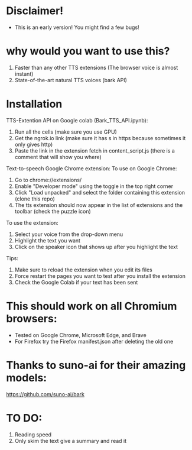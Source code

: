 # Disclaimer! 
- This is an early version! You might find a few bugs!

# why would you want to use this?
1. Faster than any other TTS extensions (The browser voice is almost instant)
2. State-of-the-art natural TTS voices (bark API)

# Installation 

TTS-Extention API on Google colab (Bark_TTS_API.ipynb):
1. Run all the cells (make sure you use GPU)
2. Get the ngrok.io link (make sure it has s in https because sometimes it only gives http)
3. Paste the link in the extension fetch in content_script.js (there is a comment that will show you where)

Text-to-speech Google Chrome extension: 
To use on Google Chrome:
1. Go to chrome://extensions/
2. Enable "Developer mode" using the toggle in the top right corner
3. Click "Load unpacked" and select the folder containing this extension (clone this repo) 
4. The tts extension should now appear in the list of extensions and the toolbar (check the puzzle icon)

To use the extension:
1. Select your voice from the drop-down menu
2. Highlight the text you want 
3. Click on the speaker icon that shows up after you highlight the text

Tips:
1. Make sure to reload the extension when you edit its files
2. Force restart the pages you want to test after you install the extension 
3. Check the Google Colab if your text has been sent


# This should work on all Chromium browsers:
- Tested on Google Chrome, Microsoft Edge, and Brave 
- For Firefox try the Firefox manifest.json after deleting the old one

# Thanks to suno-ai for their amazing models:
https://github.com/suno-ai/bark



# TO DO:
1. Reading speed
2. Only skim the text give a summary and read it
